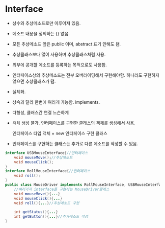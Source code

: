 # Interface

- 상수와 추상메소드로만 이루어져 있음.

- 메소드 내용을 정의하는 {} 없음.

- 모든 추상메소드 앞은 public 이며, abstract 표기 안해도 됌.

- 추상클래스보다 많이 사용하며 추상클래스처럼 사용.

- 외부에 공개할 메소드를 등록하는 목적으로도 사용함.

- 인터페이스상의 추상메소드는 전부 오버라이딩해서 구현해야함. 하나라도 구현하지 않으면 추상클래스가 됌.

- 실체화.

- 상속과 달리 한번에 여러개 가능함. implements.

- 다형성, 클래스간 연결 느슨하게

- 객체 생성 불가. 인터페이스를 구현한 클래스의 객체를 생성해서 사용.

  인터페이스 타입 객체 = new 인터페이스 구현 클래스

- 인터페이스를 구현하는 클래스는 추가로 다른 메소드를 작성할 수 있음.

```java
interface USBMouseInterface{//인터페이스
    void mouseMove();//추상메소드
    void mouseClick();
}
interface RollMouseInterface{//인터페이스
    void roll();
}
public class MouseDriver implements RollMouseInterface, USBMouseInterface{
    //여러가지 interface를 구현하는 MouseDriver클래스
    void mouseMove(){...}
    void mouseClick(){...}
    void roll(){...}//추상메소드 구현
    
    int getStatus(){...}
    int getButton(){...}//추가메소드 작성
}
```

